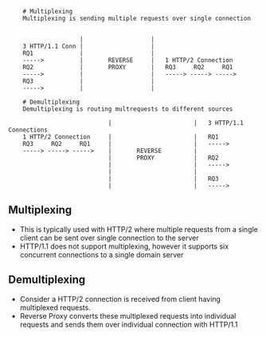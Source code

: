 
```
	# Multiplexing
	Multiplexing is sending multiple requests over single connection


					|					|
	3 HTTP/1.1 Conn	|					|
	RQ1				|					|
	----->			|		REVERSE		|	1 HTTP/2 Connection
	RQ2				|		PROXY		|	RQ3		RQ2		RQ1
	----->			|					|	-----> -----> ----->
	RQ3				|					|
	----->			|					|

	# Demultiplexing
	Demultiplexing is routing multrequests to different sources

							|						|	3 HTTP/1.1 Connections
	1 HTTP/2 Connection		|						|	RQ1
	RQ3		RQ2		RQ1		|						|	----->
	-----> -----> ----->	|		REVERSE			|
							|		PROXY			|	RQ2
							|						|	----->
							|						|
							|						|	RQ3
							|						|	----->
```

## Multiplexing

- This is typically used with HTTP/2 where multiple requests from a single client can be sent over single connection to the server
- HTTP/1.1 does not support multiplexing, however it supports six concurrent connections to a single domain server

## Demultiplexing

-  Consider a HTTP/2 connection is received from client having multiplexed requests.
- Reverse Proxy converts these multiplexed requests into individual requests and sends them over individual connection with HTTP/1.1